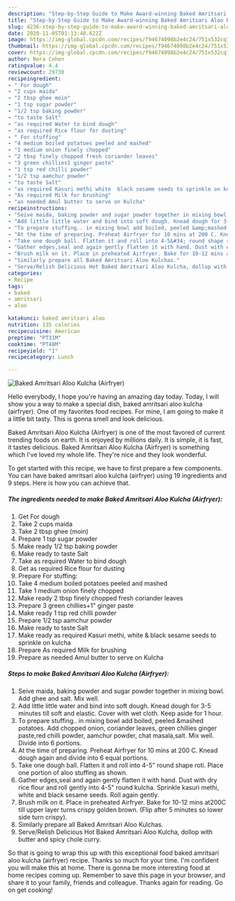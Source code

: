 ```yaml
---
description: "Step-by-Step Guide to Make Award-winning Baked Amritsari Aloo Kulcha (Airfryer)"
title: "Step-by-Step Guide to Make Award-winning Baked Amritsari Aloo Kulcha (Airfryer)"
slug: 4236-step-by-step-guide-to-make-award-winning-baked-amritsari-aloo-kulcha-airfryer
date: 2020-11-05T01:13:48.622Z
image: https://img-global.cpcdn.com/recipes/f94674098b2e4c24/751x532cq70/baked-amritsari-aloo-kulcha-airfryer-recipe-main-photo.jpg
thumbnail: https://img-global.cpcdn.com/recipes/f94674098b2e4c24/751x532cq70/baked-amritsari-aloo-kulcha-airfryer-recipe-main-photo.jpg
cover: https://img-global.cpcdn.com/recipes/f94674098b2e4c24/751x532cq70/baked-amritsari-aloo-kulcha-airfryer-recipe-main-photo.jpg
author: Nora Cohen
ratingvalue: 4.4
reviewcount: 29730
recipeingredient:
- " For dough"
- "2 cups maida"
- "2 tbsp ghee moin"
- "1 tsp sugar powder"
- "1/2 tsp baking powder"
- "to taste Salt"
- "as required Water to bind dough"
- "as required Rice flour for dusting"
- " For stuffing"
- "4 medium boiled potatoes peeled and mashed"
- "1 medium onion finely chopped"
- "2 tbsp finely chopped fresh coriander leaves"
- "3 green chillies1 ginger paste"
- "1 tsp red chilli powder"
- "1/2 tsp aamchur powder"
- "to taste Salt"
- "as required Kasuri methi white  black sesame seeds to sprinkle on kulcha"
- "As required Milk for brushing"
- "as needed Amul butter to serve on Kulcha"
recipeinstructions:
- "Seive maida, baking powder and sugar powder together in mixing bowl. Add ghee and salt. Mix well."
- "Add little little water and bind into soft dough. Knead dough for 3-5 minutes till soft and elastic. Cover with wet cloth. Keep aside for 1 hour."
- "To prepare stuffing.. in mixing bowl add boiled, peeled &amp;mashed potatoes. Add chopped onion, coriander leaves, green chillies ginger paste,red chilli powder, aamchur powder, chat masala,salt. Mix well. Divide into 6 portions."
- "At the time of preparing. Preheat Airfryer for 10 mins at 200 C. Knead dough again and divide into 6 equal portions."
- "Take one dough ball. Flatten it and roll into 4-5&#34; round shape roti. Place one portion of aloo stuffing as shown."
- "Gather edges,seal and again gently flatten it with hand. Dust with dry rice flour and roll gently into 4-5&#34; round kulcha. Sprinkle kasuri methi, white and black sesame seeds. Roll again gently."
- "Brush milk on it. Place in preheated Airfryer. Bake for 10-12 mins at200C till upper layer turns crispy golden brown. (Flip after 5 minutes so lower side turn crispy)."
- "Similarly prepare all Baked Amritsari Aloo Kulchas."
- "Serve/Relish Delicious Hot Baked Amritsari Aloo Kulcha, dollop with butter and spicy chole curry."
categories:
- Recipe
tags:
- baked
- amritsari
- aloo

katakunci: baked amritsari aloo 
nutrition: 135 calories
recipecuisine: American
preptime: "PT31M"
cooktime: "PT48M"
recipeyield: "1"
recipecategory: Lunch

---
```



![Baked Amritsari Aloo Kulcha (Airfryer)](https://img-global.cpcdn.com/recipes/f94674098b2e4c24/751x532cq70/baked-amritsari-aloo-kulcha-airfryer-recipe-main-photo.jpg)

Hello everybody, I hope you're having an amazing day today. Today, I will show you a way to make a special dish, baked amritsari aloo kulcha (airfryer). One of my favorites food recipes. For mine, I am going to make it a little bit tasty. This is gonna smell and look delicious.



Baked Amritsari Aloo Kulcha (Airfryer) is one of the most favored of current trending foods on earth. It is enjoyed by millions daily. It is simple, it is fast, it tastes delicious. Baked Amritsari Aloo Kulcha (Airfryer) is something which I've loved my whole life. They're nice and they look wonderful.


To get started with this recipe, we have to first prepare a few components. You can have baked amritsari aloo kulcha (airfryer) using 19 ingredients and 9 steps. Here is how you can achieve that.

<!--inarticleads1-->

##### The ingredients needed to make Baked Amritsari Aloo Kulcha (Airfryer):

1. Get  For dough
1. Take 2 cups maida
1. Take 2 tbsp ghee (moin)
1. Prepare 1 tsp sugar powder
1. Make ready 1/2 tsp baking powder
1. Make ready to taste Salt
1. Take as required Water to bind dough
1. Get as required Rice flour for dusting
1. Prepare  For stuffing:
1. Take 4 medium boiled potatoes peeled and mashed
1. Take 1 medium onion finely chopped
1. Make ready 2 tbsp finely chopped fresh coriander leaves
1. Prepare 3 green chillies+1&#34; ginger paste
1. Make ready 1 tsp red chilli powder
1. Prepare 1/2 tsp aamchur powder
1. Make ready to taste Salt
1. Make ready as required Kasuri methi, white &amp; black sesame seeds to sprinkle on kulcha
1. Prepare As required Milk for brushing
1. Prepare as needed Amul butter to serve on Kulcha




<!--inarticleads2-->

##### Steps to make Baked Amritsari Aloo Kulcha (Airfryer):

1. Seive maida, baking powder and sugar powder together in mixing bowl. Add ghee and salt. Mix well.
1. Add little little water and bind into soft dough. Knead dough for 3-5 minutes till soft and elastic. Cover with wet cloth. Keep aside for 1 hour.
1. To prepare stuffing.. in mixing bowl add boiled, peeled &amp;mashed potatoes. Add chopped onion, coriander leaves, green chillies ginger paste,red chilli powder, aamchur powder, chat masala,salt. Mix well. Divide into 6 portions.
1. At the time of preparing. Preheat Airfryer for 10 mins at 200 C. Knead dough again and divide into 6 equal portions.
1. Take one dough ball. Flatten it and roll into 4-5&#34; round shape roti. Place one portion of aloo stuffing as shown.
1. Gather edges,seal and again gently flatten it with hand. Dust with dry rice flour and roll gently into 4-5&#34; round kulcha. Sprinkle kasuri methi, white and black sesame seeds. Roll again gently.
1. Brush milk on it. Place in preheated Airfryer. Bake for 10-12 mins at200C till upper layer turns crispy golden brown. (Flip after 5 minutes so lower side turn crispy).
1. Similarly prepare all Baked Amritsari Aloo Kulchas.
1. Serve/Relish Delicious Hot Baked Amritsari Aloo Kulcha, dollop with butter and spicy chole curry.




So that is going to wrap this up with this exceptional food baked amritsari aloo kulcha (airfryer) recipe. Thanks so much for your time. I'm confident you will make this at home. There is gonna be more interesting food at home recipes coming up. Remember to save this page in your browser, and share it to your family, friends and colleague. Thanks again for reading. Go on get cooking!
